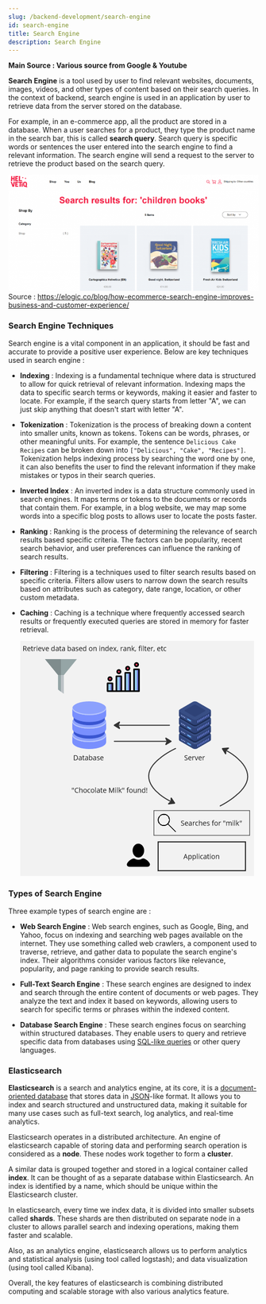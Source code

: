 ```yaml
---
slug: /backend-development/search-engine
id: search-engine
title: Search Engine
description: Search Engine
---
```


**Main Source : Various source from Google & Youtube**

**Search Engine** is a tool used by user to find relevant websites, documents, images, videos, and other types of content based on their search queries. In the context of backend, search engine is used in an application by user to retrieve data from the server stored on the database.

For example, in an e-commerce app, all the product are stored in a database. When a user searches for a product, they type the product name in the search bar, this is called **search query**. Search query is specific words or sentences the user entered into the search engine to find a relevant information. The search engine will send a request to the server to retrieve the product based on the search query.

![Search query example in an e-commerce website](./search-query-example.png)  
Source : https://elogic.co/blog/how-ecommerce-search-engine-improves-business-and-customer-experience/

### Search Engine Techniques

Search engine is a vital component in an application, it should be fast and accurate to provide a positive user experience. Below are key techniques used in search engine :

- **Indexing** : Indexing is a fundamental technique where data is structured to allow for quick retrieval of relevant information. Indexing maps the data to specific search terms or keywords, making it easier and faster to locate. For example, if the search query starts from letter "A", we can just skip anything that doesn't start with letter "A".

- **Tokenization** : Tokenization is the process of breaking down a content into smaller units, known as tokens. Tokens can be words, phrases, or other meaningful units. For example, the sentence `Delicious Cake Recipes` can be broken down into `["Delicious", "Cake", "Recipes"]`. Tokenization helps indexing process by searching the word one by one, it can also benefits the user to find the relevant information if they make mistakes or typos in their search queries.

- **Inverted Index** : An inverted index is a data structure commonly used in search engines. It maps terms or tokens to the documents or records that contain them. For example, in a blog website, we may map some words into a specific blog posts to allows user to locate the posts faster.

- **Ranking** : Ranking is the process of determining the relevance of search results based specific criteria. The factors can be popularity, recent search behavior, and user preferences can influence the ranking of search results.

- **Filtering** : Filtering is a techniques used to filter search results based on specific criteria. Filters allow users to narrow down the search results based on attributes such as category, date range, location, or other custom metadata.

- **Caching** : Caching is a technique where frequently accessed search results or frequently executed queries are stored in memory for faster retrieval.

  ![Search operation](./search.png)

### Types of Search Engine

Three example types of search engine are :

- **Web Search Engine** : Web search engines, such as Google, Bing, and Yahoo, focus on indexing and searching web pages available on the internet. They use something called web crawlers, a component used to traverse, retrieve, and gather data to populate the search engine's index. Their algorithms consider various factors like relevance, popularity, and page ranking to provide search results.

- **Full-Text Search Engine** : These search engines are designed to index and search through the entire content of documents or web pages. They analyze the text and index it based on keywords, allowing users to search for specific terms or phrases within the indexed content.

- **Database Search Engine** : These search engines focus on searching within structured databases. They enable users to query and retrieve specific data from databases using [SQL-like queries](/database-system/query-language) or other query languages.

### Elasticsearch

**Elasticsearch** is a search and analytics engine, at its core, it is a [document-oriented database](/database-system/nosql#document) that stores data in [JSON](/frontend-web-development/json)-like format. It allows you to index and search structured and unstructured data, making it suitable for many use cases such as full-text search, log analytics, and real-time analytics.

Elasticsearch operates in a distributed architecture. An engine of elasticsearch capable of storing data and performing search operation is considered as a **node**. These nodes work together to form a **cluster**.

A similar data is grouped together and stored in a logical container called **index**. It can be thought of as a separate database within Elasticsearch. An index is identified by a name, which should be unique within the Elasticsearch cluster.

In elasticsearch, every time we index data, it is divided into smaller subsets called **shards**. These shards are then distributed on separate node in a cluster to allows parallel search and indexing operations, making them faster and scalable.

Also, as an analytics engine, elasticsearch allows us to perform analytics and statistical analysis (using tool called logstash); and data visualization (using tool called Kibana).

Overall, the key features of elasticsearch is combining distributed computing and scalable storage with also various analytics feature.
